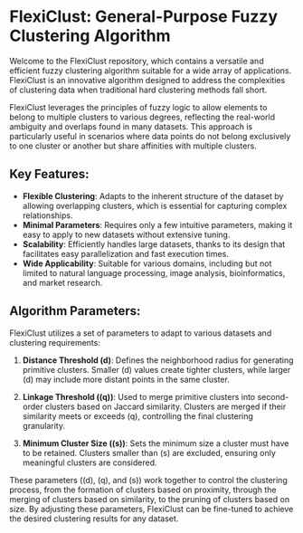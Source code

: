 # FlexiClust: General-Purpose Fuzzy Clustering Algorithm

Welcome to the FlexiClust repository, which contains a versatile and efficient fuzzy clustering algorithm suitable for a wide array of applications. FlexiClust is an innovative algorithm designed to address the complexities of clustering data when traditional hard clustering methods fall short.

FlexiClust leverages the principles of fuzzy logic to allow elements to belong to multiple clusters to various degrees, reflecting the real-world ambiguity and overlaps found in many datasets. This approach is particularly useful in scenarios where data points do not belong exclusively to one cluster or another but share affinities with multiple clusters.

## Key Features:
- **Flexible Clustering**: Adapts to the inherent structure of the dataset by allowing overlapping clusters, which is essential for capturing complex relationships.
- **Minimal Parameters**: Requires only a few intuitive parameters, making it easy to apply to new datasets without extensive tuning.
- **Scalability**: Efficiently handles large datasets, thanks to its design that facilitates easy parallelization and fast execution times.
- **Wide Applicability**: Suitable for various domains, including but not limited to natural language processing, image analysis, bioinformatics, and market research.

## Algorithm Parameters:
FlexiClust utilizes a set of parameters to adapt to various datasets and clustering requirements:

1. **Distance Threshold \(d\)**: Defines the neighborhood radius for generating primitive clusters. Smaller \(d\) values create tighter clusters, while larger \(d\) may include more distant points in the same cluster.

2. **Linkage Threshold (\(q\))**: Used to merge primitive clusters into second-order clusters based on Jaccard similarity. Clusters are merged if their similarity meets or exceeds \(q\), controlling the final clustering granularity.

3. **Minimum Cluster Size (\(s\))**: Sets the minimum size a cluster must have to be retained. Clusters smaller than \(s\) are excluded, ensuring only meaningful clusters are considered.

These parameters (\(d\), \(q\), and \(s\)) work together to control the clustering process, from the formation of clusters based on proximity, through the merging of clusters based on similarity, to the pruning of clusters based on size. By adjusting these parameters, FlexiClust can be fine-tuned to achieve the desired clustering results for any dataset.
